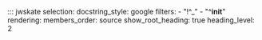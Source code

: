 ::: jwskate
    selection:
        docstring_style: google
        filters:
            - "!^_"
            - "^__init__"
    rendering:
        members_order: source
        show_root_heading: true
        heading_level: 2
